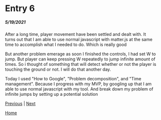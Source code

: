 # Entry 6
##### 5/19/2021

After a long time, player movement have been settled and dealt with. It turns out that I am able to use normal javascript with matter.js at the same time to accomplish what I needed to do. Which is really good

But another problem emerage as soon I finished the controls, I had set W to jump. But player can keep pressing W repeatedly to jump infinite amount of times.
So i thought of something that will detect whether or not the player is touching the ground or not. I will do that another day.

Today I used "How to Google", "Problem decomposition", and "Time management". Because I progress with my MVP, by googling up that I am able to use normal javascript with my tool. And break down my problem of infinite jumps by setting up a potential solution

[Previous](entry05.md) | [Next](entry07.md)

[Home](../README.md)